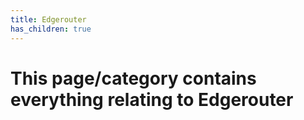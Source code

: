 ```yaml
---
title: Edgerouter
has_children: true
---
```


# This page/category contains everything relating to Edgerouter 
